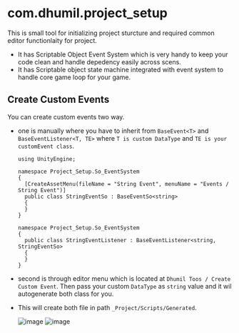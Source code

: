 # com.dhumil.project_setup
This is small tool for initializing project sturcture and required common editor functionlaity for project. 
- It has Scriptable Object Event System which is very handy to keep your code clean and handle depedency easily across scens.
- It has Scriptable object state machine integrated with event system to handle core game loop for your game.

## Create Custom Events
You can create custom events two way. 
- one is manually where you have to inherit from `BaseEvent<T>` and `BaseEventListener<T, TE>` where `T is custom DataType` and `TE is your customEvent class`.
  ```
  using UnityEngine;

  namespace Project_Setup.So_EventSystem
  {
    [CreateAssetMenu(fileName = "String Event", menuName = "Events / String Event")]
    public class StringEventSo : BaseEventSo<string>
    {
    }
  }
  ```
  ```
  namespace Project_Setup.So_EventSystem
  {
    public class StringEventListener : BaseEventListener<string, StringEventSo>
    {
    }
  }
  ```
- second is through editor menu which is located at `Dhumil Toos / Create Custom Event`. Then pass your custom `DataType` as `string` value and it wil autogenerate both class for you. 
- This will create both file in path `_Project/Scripts/Generated`.

     ![image](https://user-images.githubusercontent.com/66100811/158128520-d869764e-634c-4c94-8c8b-39a21f4f2e99.png) ![image](https://user-images.githubusercontent.com/66100811/158129041-2f3a242a-4186-4a9b-8c7e-4def17a88a58.png)

